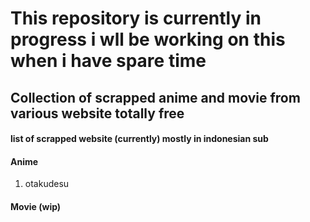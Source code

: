 # This repository is currently in progress i wll be working on this when i have spare time

## Collection of scrapped anime and movie from various website totally free

#### list of scrapped website (currently) mostly in indonesian sub

#### Anime
1. otakudesu

#### Movie (wip)
